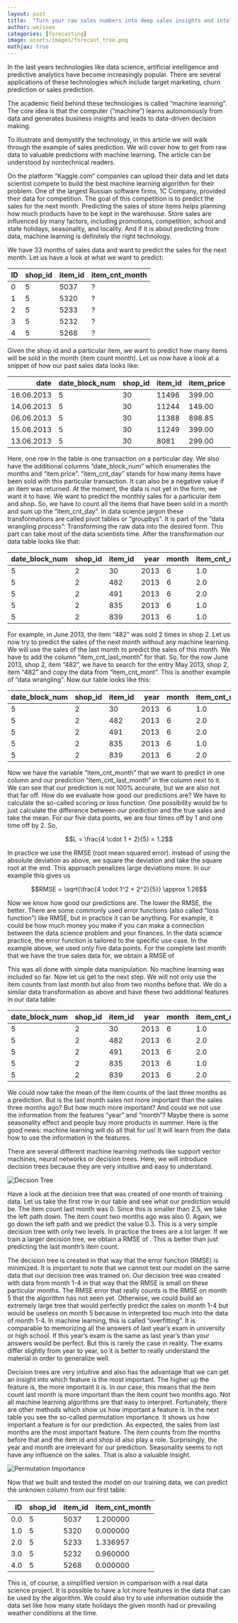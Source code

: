 ```yaml
---
layout: post
title:  "Turn your raw sales numbers into deep sales insights and intelligent forecasts"
author: weisseo
categories: [forecasting]
image: assets/images/forecast_tree.png
mathjax: true
---
```


In the last years technologies like data science, artificial intelligence and predictive analytics have become 
increasingly popular. There are several applications of these technologies which include target marketing, churn 
prediction or sales prediction.

The academic field behind these technologies is called “machine learning”.
The core idea is that the computer (“machine”) learns autonomously from data and generates business insights and leads 
to data-driven decision making.

To illustrate and demystify the technology, in this article we will walk through the example of sales prediction. We 
will cover how to get from raw data to valuable predictions with machine learning. The article can be understood by 
nontechnical readers.

On the platform “Kaggle.com” companies can upload their data and let data scientist compete to build the best machine 
learning algorithm for their problem. One of the largest Russian software firms, 1C Company, provided their data for
competition. The goal of this competition is to predict the sales for the next month. 
Predicting the sales of store items helps planning how much products have to be kept in the warehouse.
Store sales are influenced by
many factors, including promotions, competition, school and state holidays, seasonality, and locality. And if it is 
about predicting from data, machine learning is definitely the right technology.

We have 33 months of sales data and want to predict the sales for the next month. Let us have a look at what we want to
predict:

<table class="table table-hover">
  <thead>
    <tr style="text-align: right;">
      <th>ID</th>
      <th>shop_id</th>
      <th>item_id</th>
      <th>item_cnt_month</th>
    </tr>
  </thead>
  <tbody>
    <tr>
      <td>0</td>
      <td>5</td>
      <td>5037</td>
      <td>?</td>
    </tr>
    <tr>
      <td>1</td>
      <td>5</td>
      <td>5320</td>
      <td>?</td>
    </tr>
    <tr>
      <td>2</td>
      <td>5</td>
      <td>5233</td>
      <td>?</td>
    </tr>
    <tr>
      <td>3</td>
      <td>5</td>
      <td>5232</td>
      <td>?</td>
    </tr>
    <tr>
      <td>4</td>
      <td>5</td>
      <td>5268</td>
      <td>?</td>
    </tr>
  </tbody>
</table>

Given the shop id and a particular item, we want to predict how many items will be sold in the month (item count month). 
Let us now have a look at a 
snippet of how our past sales data looks like:

<table class="table table-hover">
  <thead>
    <tr style="text-align: right;">
      <th>date</th>
      <th>date_block_num</th>
      <th>shop_id</th>
      <th>item_id</th>
      <th>item_price</th>
      <th>item_cnt_day</th>
    </tr>
  </thead>
  <tbody>
    <tr>
      <td>16.06.2013</td>
      <td>5</td>
      <td>30</td>
      <td>11496</td>
      <td>399.00</td>
      <td>1.0</td>
    </tr>
    <tr>
      <td>14.06.2013</td>
      <td>5</td>
      <td>30</td>
      <td>11244</td>
      <td>149.00</td>
      <td>1.0</td>
    </tr>
    <tr>
      <td>06.06.2013</td>
      <td>5</td>
      <td>30</td>
      <td>11388</td>
      <td>898.85</td>
      <td>2.0</td>
    </tr>
    <tr>
      <td>15.06.2013</td>
      <td>5</td>
      <td>30</td>
      <td>11249</td>
      <td>399.00</td>
      <td>1.0</td>
    </tr>
    <tr>
      <td>13.06.2013</td>
      <td>5</td>
      <td>30</td>
      <td>8081</td>
      <td>299.00</td>
      <td>1.0</td>
    </tr>
  </tbody>
</table>

Here, one row in the table is one transaction on a particular day. We also have the additional columns “date_block_num” 
which enumerates the months and “item price”. “item_cnt_day” stands for how many items have been sold with this 
particular transaction. It can also be a negative value if an item was returned.
At the moment, the data is not yet in the form, we want it to have. We want to predict the monthly sales for a
particular item and shop. So, we have to count all the items that have been sold in a month and sum up the 
“item_cnt_day”. In data science jargon these transformations are called pivot tables or “groupbys”. It is part of the 
“data wrangling process”: Transforming the raw data into the desired form. This part can take most of the data 
scientists time. After the transformation our data table looks like that:

<table class="table table-hover">
  <thead>
    <tr style="text-align: right;">
      <th>date_block_num</th>
      <th>shop_id</th>
      <th>item_id</th>
      <th>year</th>
      <th>month</th>
      <th>item_cnt_month</th>
    </tr>
  </thead>
  <tbody>
    <tr>
      <td>5</td>
      <td>2</td>
      <td>30</td>
      <td>2013</td>
      <td>6</td>
      <td>1.0</td>
    </tr>
    <tr>
      <td>5</td>
      <td>2</td>
      <td>482</td>
      <td>2013</td>
      <td>6</td>
      <td>2.0</td>
    </tr>
    <tr>
      <td>5</td>
      <td>2</td>
      <td>491</td>
      <td>2013</td>
      <td>6</td>
      <td>2.0</td>
    </tr>
    <tr>
      <td>5</td>
      <td>2</td>
      <td>835</td>
      <td>2013</td>
      <td>6</td>
      <td>1.0</td>
    </tr>
    <tr>
      <td>5</td>
      <td>2</td>
      <td>839</td>
      <td>2013</td>
      <td>6</td>
      <td>1.0</td>
    </tr>
  </tbody>
</table>

For example, in June 2013, the item “482” was sold 2 times in shop 2. Let us now try to predict the sales of the next
month without any machine learning. We will use the sales of the last month to predict the sales of this month. We have 
to add the column “item_cnt_last_month” for that. So, for the row June 2013, shop 2, item “482”, we have to search for 
the entry May 2013, shop 2, item “482” and copy the data from “item_cnt_mont”. This is another example of 
“data wrangling”. Now our table looks like this:

<table class="table table-hover">
  <thead>
    <tr style="text-align: right;">
      <th>date_block_num</th>
      <th>shop_id</th>
      <th>item_id</th>
      <th>year</th>
      <th>month</th>
      <th>item_cnt_month</th>
      <th>item_cnt_last_month</th>
    </tr>
  </thead>
  <tbody>
    <tr>
      <td>5</td>
      <td>2</td>
      <td>30</td>
      <td>2013</td>
      <td>6</td>
      <td>1.0</td>
      <td>0.0</td>
    </tr>
    <tr>
      <td>5</td>
      <td>2</td>
      <td>482</td>
      <td>2013</td>
      <td>6</td>
      <td>2.0</td>
      <td>1.0</td>
    </tr>
    <tr>
      <td>5</td>
      <td>2</td>
      <td>491</td>
      <td>2013</td>
      <td>6</td>
      <td>2.0</td>
      <td>1.0</td>
    </tr>
    <tr>
      <td>5</td>
      <td>2</td>
      <td>835</td>
      <td>2013</td>
      <td>6</td>
      <td>1.0</td>
      <td>2.0</td>
    </tr>
    <tr>
      <td>5</td>
      <td>2</td>
      <td>839</td>
      <td>2013</td>
      <td>6</td>
      <td>2.0</td>
      <td>0.0</td>
    </tr>
  </tbody>
</table>

Now we have the variable “item_cnt_month” that we want to predict in one column and our prediction “item_cnt_last_month”
in the column next to it. We can see that our prediction is not 100% accurate, but we are also not that far off. How do 
we evaluate how good our predictions are? We have to calculate the so-called scoring or loss function. One possibility 
would be to just calculate the difference between our prediction and the true sales and take the mean. For our five data
points, we are four times off by 1 and one time off by 2. So,

$$L = \frac{4 \cdot 1 + 2}{5} = 1.2$$

In practice we use the RMSE (root mean squared error). Instead of using the absolute deviation as above, we square the 
deviation and take the square root at the end. This approach penalizes large deviations more. In our example this gives 
us

$$RMSE = \sqrt{\frac{4 \cdot 1^2 + 2^2}{5}} \approx 1.26$$

Now we know how good our predictions are. The lower the RMSE, the better. There are some commonly used error functions 
(also called “loss function”) like RMSE, but in practice it can be anything. For example, it could be how much money you
make if you can make a connection between the data science problem and your finances. In the data science practice, the 
error function is tailored to the specific use case. In the example above, we used only five data points. For the 
complete last month that we have the true sales data for, we obtain a RMSE of

This was all done with simple data manipulation. No machine learning was included so far. Now let us get to the next 
step. We will not only use the item counts from last month but also from two months before that. We do a similar data 
transformation as above and have these two additional features in our data table:

<table class="table table-hover">
  <thead>
    <tr style="text-align: right;">
      <th>date_block_num</th>
      <th>shop_id</th>
      <th>item_id</th>
      <th>year</th>
      <th>month</th>
      <th>item_cnt_month</th>
      <th>item_cnt_last_month</th>
      <th>item_cnt_two_months_ago</th>
      <th>item_cnt_three_months_ago</th>
    </tr>
  </thead>
  <tbody>
    <tr>
      <td>5</td>
      <td>2</td>
      <td>30</td>
      <td>2013</td>
      <td>6</td>
      <td>1.0</td>
      <td>0.0</td>
      <td>0.0</td>
      <td>1.0</td>
    </tr>
    <tr>
      <td>5</td>
      <td>2</td>
      <td>482</td>
      <td>2013</td>
      <td>6</td>
      <td>2.0</td>
      <td>1.0</td>
      <td>1.0</td>
      <td>1.0</td>
    </tr>
    <tr>
      <td>5</td>
      <td>2</td>
      <td>491</td>
      <td>2013</td>
      <td>6</td>
      <td>2.0</td>
      <td>1.0</td>
      <td>0.0</td>
      <td>0.0</td>
    </tr>
    <tr>
      <td>5</td>
      <td>2</td>
      <td>835</td>
      <td>2013</td>
      <td>6</td>
      <td>1.0</td>
      <td>2.0</td>
      <td>1.0</td>
      <td>1.0</td>
    </tr>
    <tr>
      <td>5</td>
      <td>2</td>
      <td>839</td>
      <td>2013</td>
      <td>6</td>
      <td>2.0</td>
      <td>0.0</td>
      <td>1.0</td>
      <td>0.0</td>
    </tr>
  </tbody>
</table>

We could now take the mean of the item counts of the last three months as a prediction. But is the last month sales not 
more important than the sales three months ago? But how much more important? And could we not use the information from 
the features “year” and “month”? Maybe there is some seasonality effect and people buy more products in summer. Here is 
the good news: machine learning will do all that for us! It will learn from the data how to use the information in the 
features.

There are several different machine learning methods like support vector machines, neural networks or decision trees. 
Here, we will introduce decision trees because they are very intuitive and easy to understand.

![Decsion Tree](/assets/images/forecast_tree.png)

Have a look at the decision tree that was created of one month of training data. Let us take the first row in our table 
and see what our prediction would be. The item count last month was 0. Since this is smaller than 2.5, we take the left 
path down. The item count two months ago was also 0. Again, we go down the left path and we predict the value 0.3. This 
is a very simple decision tree with only two levels. In practice the trees are a lot larger. If we train a larger 
decision tree, we obtain a RMSE of . This is better than just predicting the last month’s item count.

The decision tree is created in that way that the error function (RMSE) is minimized. It is important to note that we 
cannot test our model on the same data that our decision tree was trained on. Our decision tree was created with data 
from month 1-4 in that way that the RMSE is small on these particular months. The RMSE error that really counts is the 
RMSE on month 5 that the algorithm has not seen yet. Otherwise, we could build an extremely large tree that would 
perfectly predict the sales on month 1-4 but would be useless on month 5 because in interpreted too much into the data 
of month 1-4. In machine learning, this is called “overfitting”. It is comparable to memorizing all the answers of last 
year’s exam in university or high school. If this year’s exam is the same as last year’s than your answers would be 
perfect. But this is rarely the case in reality. The exams differ slightly from year to year, so it is better to really 
understand the material in order to generalize well.

Decision trees are very intuitive and also has the advantage that we can get an insight into which feature is the most
important. The higher up the feature is, the more important it is. In our case, this means that the item count last 
month is more important than the item count two months ago. Not all machine learning algorithms are that easy to 
interpret. Fortunately, there are other methods which show us how important a feature is. In the next table you see the
so-called permutation importance. It shows us how important a feature is for our prediction. As expected, the sales from
last months are the most important feature. The item counts from the months before that and the item id and shop id 
also play a role. Surprisingly, the year and month are irrelevant for our prediction. Seasonality seems to not have any
influence on the sales. That is also a valuable insight.
  
![Permutation Importance](/assets/images/permutation_importance.png)

Now that we built and tested the model on our training data, we can predict the unknown column from our first table:

<table class="table table-hover">
  <thead>
    <tr style="text-align: right;">
      <th>ID</th>
      <th>shop_id</th>
      <th>item_id</th>
      <th>item_cnt_month</th>
    </tr>
  </thead>
  <tbody>
    <tr>
      <td>0.0</td>
      <td>5</td>
      <td>5037</td>
      <td>1.200000</td>
    </tr>
    <tr>
      <td>1.0</td>
      <td>5</td>
      <td>5320</td>
      <td>0.000000</td>
    </tr>
    <tr>
      <td>2.0</td>
      <td>5</td>
      <td>5233</td>
      <td>1.336957</td>
    </tr>
    <tr>
      <td>3.0</td>
      <td>5</td>
      <td>5232</td>
      <td>0.960000</td>
    </tr>
    <tr>
      <td>4.0</td>
      <td>5</td>
      <td>5268</td>
      <td>0.000000</td>
    </tr>
  </tbody>
</table>

This is, of course, a simplified version in comparison with a real data science project. It is possible to have a lot
more features in the data that can be used by the algorithm. 
We could also try to use information outside the data set like how many state holidays the given month had or 
prevailing weather conditions at the time.